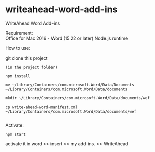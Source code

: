 # writeahead-word-add-ins
WriteAhead Word Add-ins 

Requirement:   
    Office for Mac 2016 - Word (15.22 or later)
    Node.js runtime

How to use:


git clone this project 

```
(in the project folder)

npm install 

mv ~/Library/Containers/com.microsoft.Word/Data/Documents ~/Library/Containers/com.microsoft.Word/Data/documents

mkdir ~/Library/Containers/com.microsoft.Word/Data/documents/wef

cp write-ahead-word-manifest.xml ~/Library/Containers/com.microsoft.Word/Data/documents/wef


```



Activate:
```
npm start

```

activate it in word >> insert >> my add-ins. >> WriteAhead
